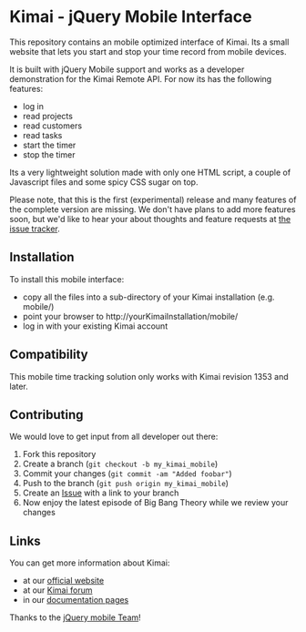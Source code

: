Kimai - jQuery Mobile Interface
===============================

This repository contains an mobile optimized interface of Kimai. 
Its a small website that lets you start and stop your time record from 
mobile devices.

It is built with jQuery Mobile support and works as a developer demonstration
for the Kimai Remote API. For now its has the following features:

* log in
* read projects
* read customers
* read tasks
* start the timer
* stop the timer

Its a very lightweight solution made with only one HTML script, a couple of 
Javascript files and some spicy CSS sugar on top.

Please note, that this is the first (experimental) release and many features of the 
complete version are missing. We don't have plans to add more features soon, but we'd like to hear 
your about thoughts and feature requests at [the issue tracker](https://github.com/kimai/kimai-mobile/issues).

Installation
------------

To install this mobile interface:
- copy all the files into a sub-directory of your Kimai installation (e.g. mobile/)
- point your browser to http://yourKimaiInstallation/mobile/ 
- log in with your existing Kimai account

Compatibility
-------------

This mobile time tracking solution only works with Kimai revision 1353 and later.

Contributing
------------

We would love to get input from all developer out there:

1. Fork this repository
2. Create a branch (`git checkout -b my_kimai_mobile`)
3. Commit your changes (`git commit -am "Added foobar"`)
4. Push to the branch (`git push origin my_kimai_mobile`)
5. Create an [Issue][1] with a link to your branch
6. Now enjoy the latest episode of Big Bang Theory while we review your changes

Links
-----

You can get more information about Kimai:

* at our [official website](http://www.kimai.org)
* at our [Kimai forum](http://forum.kimai.org)
* in our [documentation pages](http://www.kimai.org/en/documentation/)

Thanks to the [jQuery mobile Team][2]!

[1]: https://github.com/kimai/kimai-mobile/issues
[2]: http://jquerymobile.com/

